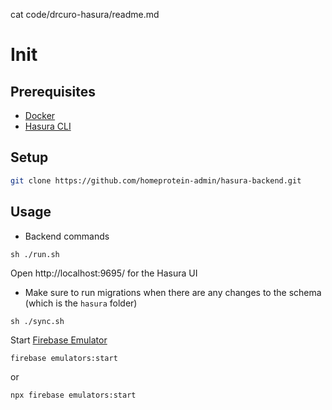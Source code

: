 cat code/drcuro-hasura/readme.md
# Init

## Prerequisites

- [Docker](https://docs.docker.com/get-docker/)
- [Hasura CLI](https://hasura.io/docs/latest/graphql/core/hasura-cli/install-hasura-cli/)


## Setup

```bash
git clone https://github.com/homeprotein-admin/hasura-backend.git
```

## Usage

- Backend commands

```
sh ./run.sh
```

Open http://localhost:9695/ for the Hasura UI

- Make sure to run migrations when there are any changes to the schema (which is the `hasura` folder)

```
sh ./sync.sh
```

Start [Firebase Emulator](https://firebase.google.com/docs/emulator-suite)
```bash
firebase emulators:start
```
or
```bash
npx firebase emulators:start
```
